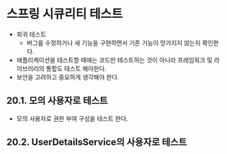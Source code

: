 # 스프링 시큐리티 테스트

- 회귀 테스트
    - 버그를 수정하거나 새 기능을 구현하면서 기존 기능이 망가지지 않는지 확인한다.
- 애플리케이션을 테스트할 때에는 코드만 테스트하는 것이 아니라 프레임워크 및 라이브러리의 통합도 테스트 해야한다.
- 보안을 고려하고 중요하게 생각해야 한다.

## 20.1. 모의 사용자로 테스트

- 모의 사용자로 권한 부여 구성을 테스트 한다.

## 20.2. UserDetailsService의 사용자로 테스트

